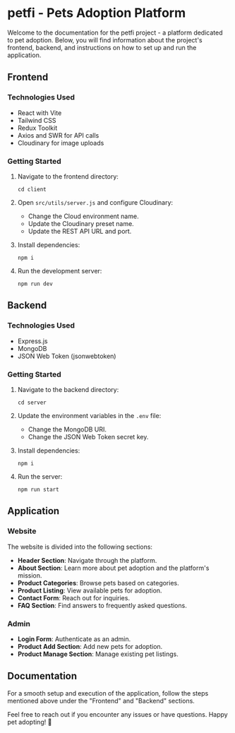 # petfi - Pets Adoption Platform

Welcome to the documentation for the petfi project - a platform dedicated to pet adoption. Below, you will find information about the project's frontend, backend, and instructions on how to set up and run the application.

## Frontend

### Technologies Used

- React with Vite
- Tailwind CSS
- Redux Toolkit
- Axios and SWR for API calls
- Cloudinary for image uploads

### Getting Started

1. Navigate to the frontend directory:

   ```
   cd client
   ```

2. Open `src/utils/server.js` and configure Cloudinary:

   - Change the Cloud environment name.
   - Update the Cloudinary preset name.
   - Update the REST API URL and port.

3. Install dependencies:

   ```
   npm i
   ```

4. Run the development server:

   ```
   npm run dev
   ```

## Backend

### Technologies Used

- Express.js
- MongoDB
- JSON Web Token (jsonwebtoken)

### Getting Started

1. Navigate to the backend directory:

   ```
   cd server
   ```

2. Update the environment variables in the `.env` file:

   - Change the MongoDB URI.
   - Change the JSON Web Token secret key.

3. Install dependencies:

   ```
   npm i
   ```

4. Run the server:

   ```
   npm run start
   ```

## Application

### Website

The website is divided into the following sections:

- **Header Section**: Navigate through the platform.
- **About Section**: Learn more about pet adoption and the platform's mission.
- **Product Categories**: Browse pets based on categories.
- **Product Listing**: View available pets for adoption.
- **Contact Form**: Reach out for inquiries.
- **FAQ Section**: Find answers to frequently asked questions.

### Admin

- **Login Form**: Authenticate as an admin.
- **Product Add Section**: Add new pets for adoption.
- **Product Manage Section**: Manage existing pet listings.

## Documentation

For a smooth setup and execution of the application, follow the steps mentioned above under the "Frontend" and "Backend" sections.

Feel free to reach out if you encounter any issues or have questions. Happy pet adopting! 🐾
